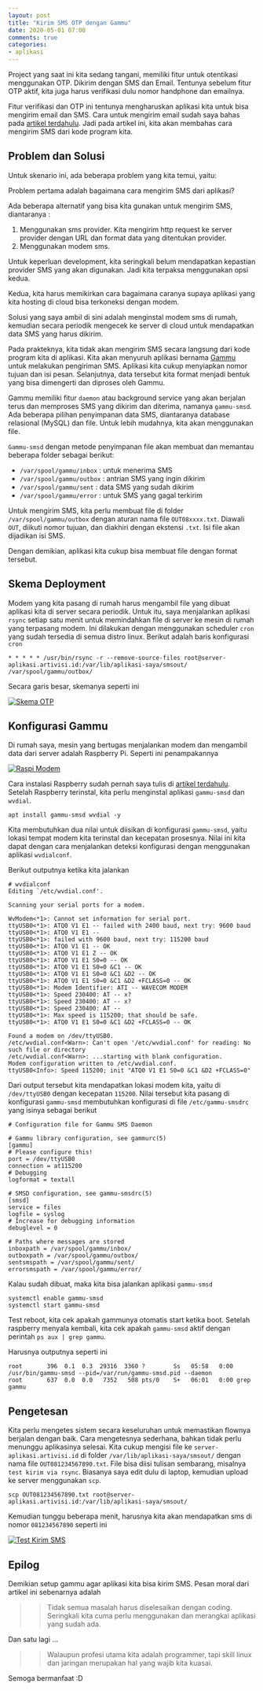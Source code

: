```yaml
---
layout: post
title: "Kirim SMS OTP dengan Gammu"
date: 2020-05-01 07:00
comments: true
categories:
- aplikasi
---
```


Project yang saat ini kita sedang tangani, memiliki fitur untuk otentikasi menggunakan OTP. Dikirim dengan SMS dan Email. Tentunya sebelum fitur OTP aktif, kita juga harus verifikasi dulu nomor handphone dan emailnya.

Fitur verifikasi dan OTP ini tentunya mengharuskan aplikasi kita untuk bisa mengirim email dan SMS. Cara untuk mengirim email sudah saya bahas pada [artikel terdahulu](https://software.endy.muhardin.com/java/mengirim-email-gmail-api/). Jadi pada artikel ini, kita akan membahas cara mengirim SMS dari kode program kita.

<!--more-->

## Problem dan Solusi ##

Untuk skenario ini, ada beberapa problem yang kita temui, yaitu:

Problem pertama adalah bagaimana cara mengirim SMS dari aplikasi?

Ada beberapa alternatif yang bisa kita gunakan untuk mengirim SMS, diantaranya :

1. Menggunakan sms provider. Kita mengirim http request ke server provider dengan URL dan format data yang ditentukan provider.
2. Menggunakan modem sms.

Untuk keperluan development, kita seringkali belum mendapatkan kepastian provider SMS yang akan digunakan. Jadi kita terpaksa menggunakan opsi kedua.

Kedua, kita harus memikirkan cara bagaimana caranya supaya aplikasi yang kita hosting di cloud bisa terkoneksi dengan modem.

Solusi yang saya ambil di sini adalah menginstal modem sms di rumah, kemudian secara periodik mengecek ke server di cloud untuk mendapatkan data SMS yang harus dikirim.

Pada prakteknya, kita tidak akan mengirim SMS secara langsung dari kode program kita di aplikasi. Kita akan menyuruh aplikasi bernama [Gammu](https://wammu.eu/gammu/) untuk melakukan pengiriman SMS. Aplikasi kita cukup menyiapkan nomor tujuan dan isi pesan. Selanjutnya, data tersebut kita format menjadi bentuk yang bisa dimengerti dan diproses oleh Gammu.

Gammu memiliki fitur `daemon` atau background service yang akan berjalan terus dan memproses SMS yang dikirim dan diterima, namanya `gammu-smsd`. Ada beberapa pilihan penyimpanan data SMS, diantaranya database relasional (MySQL) dan file. Untuk lebih mudahnya, kita akan menggunakan file.

`Gammu-smsd` dengan metode penyimpanan file akan membuat dan memantau beberapa folder sebagai berikut:

* `/var/spool/gammu/inbox` : untuk menerima SMS
* `/var/spool/gammu/outbox` : antrian SMS yang ingin dikirim
* `/var/spool/gammu/sent` : data SMS yang sudah dikirim
* `/var/spool/gammu/error` : untuk SMS yang gagal terkirim

Untuk mengirim SMS, kita perlu membuat file di folder `/var/spool/gammu/outbox` dengan aturan nama file `OUT08xxxx.txt`. Diawali `OUT`, diikuti nomor tujuan, dan diakhiri dengan ekstensi `.txt`. Isi file akan dijadikan isi SMS.

Dengan demikian, aplikasi kita cukup bisa membuat file dengan format tersebut.

## Skema Deployment ##

Modem yang kita pasang di rumah harus mengambil file yang dibuat aplikasi kita di server secara periodik. Untuk itu, saya menjalankan aplikasi `rsync` setiap satu menit untuk memindahkan file di server ke mesin di rumah yang terpasang modem. Ini dilakukan dengan menggunakan scheduler `cron` yang sudah tersedia di semua distro linux. Berikut adalah baris konfigurasi `cron` 

```
* * * * * /usr/bin/rsync -r --remove-source-files root@server-aplikasi.artivisi.id:/var/lib/aplikasi-saya/smsout/ /var/spool/gammu/outbox/
```

Secara garis besar, skemanya seperti ini

[![Skema OTP]({{site.url}}/images/uploads/2020/otp-gammu/01-skema-sms-otp.jpg)]({{site.url}}/images/uploads/2020/otp-gammu/01-skema-sms-otp.jpg)


## Konfigurasi Gammu ##

Di rumah saya, mesin yang bertugas menjalankan modem dan mengambil data dari server adalah Raspberry Pi. Seperti ini penampakannya

[![Raspi Modem]({{site.url}}/images/uploads/2020/otp-gammu/02-raspi-modem.jpg)]({{site.url}}/images/uploads/2020/otp-gammu/02-raspi-modem.jpg)

Cara instalasi Raspberry sudah pernah saya tulis di [artikel terdahulu](https://software.endy.muhardin.com/linux/raspi-hardening/). Setelah Raspberry terinstal, kita perlu menginstal aplikasi `gammu-smsd` dan `wvdial`. 

```
apt install gammu-smsd wvdial -y
```

Kita membutuhkan dua nilai untuk diisikan di konfigurasi `gammu-smsd`, yaitu lokasi tempat modem kita terinstal dan kecepatan prosesnya. Nilai ini kita dapat dengan cara menjalankan deteksi konfigurasi dengan menggunakan aplikasi `wvdialconf`.

Berikut outputnya ketika kita jalankan

```
# wvdialconf
Editing `/etc/wvdial.conf'.

Scanning your serial ports for a modem.

WvModem<*1>: Cannot set information for serial port.
ttyUSB0<*1>: ATQ0 V1 E1 -- failed with 2400 baud, next try: 9600 baud
ttyUSB0<*1>: ATQ0 V1 E1 -- 
ttyUSB0<*1>: failed with 9600 baud, next try: 115200 baud
ttyUSB0<*1>: ATQ0 V1 E1 -- OK
ttyUSB0<*1>: ATQ0 V1 E1 Z -- OK
ttyUSB0<*1>: ATQ0 V1 E1 S0=0 -- OK
ttyUSB0<*1>: ATQ0 V1 E1 S0=0 &C1 -- OK
ttyUSB0<*1>: ATQ0 V1 E1 S0=0 &C1 &D2 -- OK
ttyUSB0<*1>: ATQ0 V1 E1 S0=0 &C1 &D2 +FCLASS=0 -- OK
ttyUSB0<*1>: Modem Identifier: ATI -- WAVECOM MODEM
ttyUSB0<*1>: Speed 230400: AT -- x?
ttyUSB0<*1>: Speed 230400: AT -- x?
ttyUSB0<*1>: Speed 230400: AT -- 
ttyUSB0<*1>: Max speed is 115200; that should be safe.
ttyUSB0<*1>: ATQ0 V1 E1 S0=0 &C1 &D2 +FCLASS=0 -- OK

Found a modem on /dev/ttyUSB0.
/etc/wvdial.conf<Warn>: Can't open '/etc/wvdial.conf' for reading: No such file or directory
/etc/wvdial.conf<Warn>: ...starting with blank configuration.
Modem configuration written to /etc/wvdial.conf.
ttyUSB0<Info>: Speed 115200; init "ATQ0 V1 E1 S0=0 &C1 &D2 +FCLASS=0"
```

Dari output tersebut kita mendapatkan lokasi modem kita, yaitu di `/dev/ttyUSB0` dengan kecepatan `115200`. Nilai tersebut kita pasang di konfigurasi `gammu-smsd` membutuhkan konfigurasi di file `/etc/gammu-smsdrc` yang isinya sebagai berikut

```
# Configuration file for Gammu SMS Daemon

# Gammu library configuration, see gammurc(5)
[gammu]
# Please configure this!
port = /dev/ttyUSB0
connection = at115200
# Debugging
logformat = textall

# SMSD configuration, see gammu-smsdrc(5)
[smsd]
service = files
logfile = syslog
# Increase for debugging information
debuglevel = 0

# Paths where messages are stored
inboxpath = /var/spool/gammu/inbox/
outboxpath = /var/spool/gammu/outbox/
sentsmspath = /var/spool/gammu/sent/
errorsmspath = /var/spool/gammu/error/
```

Kalau sudah dibuat, maka kita bisa jalankan aplikasi `gammu-smsd`

```
systemctl enable gammu-smsd
systemctl start gammu-smsd
```

Test reboot, kita cek apakah gammunya otomatis start ketika boot. Setelah raspberry menyala kembali, kita cek apakah `gammu-smsd` aktif dengan perintah `ps aux | grep gammu`. 

Harusnya outputnya seperti ini

```
root       396  0.1  0.3  29316  3360 ?        Ss   05:58   0:00 /usr/bin/gammu-smsd --pid=/var/run/gammu-smsd.pid --daemon
root       637  0.0  0.0   7352   508 pts/0    S+   06:01   0:00 grep gammu
```

## Pengetesan ##

Kita perlu mengetes sistem secara keseluruhan untuk memastikan flownya berjalan dengan baik. Cara mengetesnya sederhana, bahkan tidak perlu menunggu aplikasinya selesai. Kita cukup mengisi file ke `server-aplikasi.artivisi.id` di folder `/var/lib/aplikasi-saya/smsout/` dengan nama file `OUT081234567890.txt`. File bisa diisi tulisan sembarang, misalnya `test kirim via rsync`. Biasanya saya edit dulu di laptop, kemudian upload ke server menggunakan `scp`.

```
scp OUT081234567890.txt root@server-aplikasi.artivisi.id:/var/lib/aplikasi-saya/smsout/
```

Kemudian tunggu beberapa menit, harusnya kita akan mendapatkan sms di nomor `081234567890` seperti ini

[![Test Kirim SMS]({{site.url}}/images/uploads/2020/otp-gammu/03-test-kirim-sms.jpg)]({{site.url}}/images/uploads/2020/otp-gammu/03-test-kirim-sms.jpg)

## Epilog ##

Demikian setup gammu agar aplikasi kita bisa kirim SMS. Pesan moral dari artikel ini sebenarnya adalah 

>> Tidak semua masalah harus diselesaikan dengan coding. Seringkali kita cuma perlu menggunakan dan merangkai aplikasi yang sudah ada.

Dan satu lagi ...

>> Walaupun profesi utama kita adalah programmer, tapi skill linux dan jaringan merupakan hal yang wajib kita kuasai.

Semoga bermanfaat :D